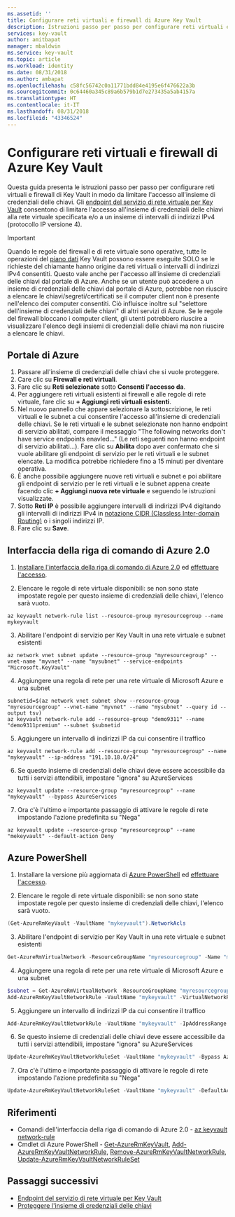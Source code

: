 ```yaml
---
ms.assetid: ''
title: Configurare reti virtuali e firewall di Azure Key Vault
description: Istruzioni passo per passo per configurare reti virtuali e firewall di Azure Key Vault
services: key-vault
author: amitbapat
manager: mbaldwin
ms.service: key-vault
ms.topic: article
ms.workload: identity
ms.date: 08/31/2018
ms.author: ambapat
ms.openlocfilehash: c58fc56742c0a11771bdd84e4195e6f476622a3b
ms.sourcegitcommit: 0c64460a345c89a6b579b1d7e273435a5ab4157a
ms.translationtype: HT
ms.contentlocale: it-IT
ms.lasthandoff: 08/31/2018
ms.locfileid: "43346524"
---
```

# <a name="configure-azure-key-vault-firewalls-and-virtual-networks"></a>Configurare reti virtuali e firewall di Azure Key Vault

Questa guida presenta le istruzioni passo per passo per configurare reti virtuali e firewall di Key Vault in modo da limitare l'accesso all'insieme di credenziali delle chiavi. Gli [endpoint del servizio di rete virtuale per Key Vault](key-vault-overview-vnet-service-endpoints.md) consentono di limitare l'accesso all'insieme di credenziali delle chiavi alla rete virtuale specificata e/o a un insieme di intervalli di indirizzi IPv4 (protocollo IP versione 4).

> [!IMPORTANT]
> Quando le regole del firewall e di rete virtuale sono operative, tutte le operazioni del [piano dati](../key-vault/key-vault-secure-your-key-vault.md#data-plane-access-control) Key Vault possono essere eseguite SOLO se le richieste del chiamante hanno origine da reti virtuali o intervalli di indirizzi IPv4 consentiti. Questo vale anche per l'accesso all'insieme di credenziali delle chiavi dal portale di Azure. Anche se un utente può accedere a un insieme di credenziali delle chiavi dal portale di Azure, potrebbe non riuscire a elencare le chiavi/segreti/certificati se il computer client non è presente nell'elenco dei computer consentiti. Ciò influisce inoltre sul "selettore dell'insieme di credenziali delle chiavi" di altri servizi di Azure. Se le regole del firewall bloccano i computer client, gli utenti potrebbero riuscire a visualizzare l'elenco degli insiemi di credenziali delle chiavi ma non riuscire a elencare le chiavi.

## <a name="azure-portal"></a>Portale di Azure

1. Passare all'insieme di credenziali delle chiavi che si vuole proteggere.
2. Care clic su **Firewall e reti virtuali**.
3. Fare clic su **Reti selezionate** sotto **Consenti l'accesso da**.
4. Per aggiungere reti virtuali esistenti ai firewall e alle regole di rete virtuale, fare clic su **+ Aggiungi reti virtuali esistenti**.
5. Nel nuovo pannello che appare selezionare la sottoscrizione, le reti virtuali e le subnet a cui consentire l'accesso all'insieme di credenziali delle chiavi. Se le reti virtuali e le subnet selezionate non hanno endpoint di servizio abilitati, compare il messaggio "The following networks don't have service endpoints enavled..." (Le reti seguenti non hanno endpoint di servizio abilitati...). Fare clic su **Abilita** dopo aver confermato che si vuole abilitare gli endpoint di servizio per le reti virtuali e le subnet elencate. La modifica potrebbe richiedere fino a 15 minuti per diventare operativa.
6. È anche possibile aggiungere nuove reti virtuali e subnet e poi abilitare gli endpoint di servizio per le reti virtuali e le subnet appena create facendo clic **+ Aggiungi nuova rete virtuale** e seguendo le istruzioni visualizzate.
7. Sotto **Reti IP** è possibile aggiungere intervalli di indirizzi IPv4 digitando gli intervalli di indirizzi IPv4 in [notazione CIDR (Classless Inter-domain Routing)](https://tools.ietf.org/html/rfc4632) o i singoli indirizzi IP.
8. Fare clic su **Save**.

## <a name="azure-cli-20"></a>Interfaccia della riga di comando di Azure 2.0

1. [Installare l'interfaccia della riga di comando di Azure 2.0](https://docs.microsoft.com/cli/azure/install-azure-cli) ed [effettuare l'accesso](https://docs.microsoft.com/cli/azure/authenticate-azure-cli).

2. Elencare le regole di rete virtuale disponibili: se non sono state impostate regole per questo insieme di credenziali delle chiavi, l'elenco sarà vuoto.
```azurecli
az keyvault network-rule list --resource-group myresourcegroup --name mykeyvault
```

3. Abilitare l'endpoint di servizio per Key Vault in una rete virtuale e subnet esistenti
```azurecli
az network vnet subnet update --resource-group "myresourcegroup" --vnet-name "myvnet" --name "mysubnet" --service-endpoints "Microsoft.KeyVault"
```

4. Aggiungere una regola di rete per una rete virtuale di Microsoft Azure e una subnet
```azurecli
subnetid=$(az network vnet subnet show --resource-group "myresourcegroup" --vnet-name "myvnet" --name "mysubnet" --query id --output tsv)
az keyvault network-rule add --resource-group "demo9311" --name "demo9311premium" --subnet $subnetid
```

5. Aggiungere un intervallo di indirizzi IP da cui consentire il traffico
```azurecli
az keyvault network-rule add --resource-group "myresourcegroup" --name "mykeyvault" --ip-address "191.10.18.0/24"
```

6. Se questo insieme di credenziali delle chiavi deve essere accessibile da tutti i servizi attendibili, impostare "ignora" su AzureServices
```azurecli
az keyvault update --resource-group "myresourcegroup" --name "mykeyvault" --bypass AzureServices
```

7. Ora c'è l'ultimo e importante passaggio di attivare le regole di rete impostando l'azione predefinita su "Nega"
```azurecli
az keyvault update --resource-group "myresourcegroup" --name "mekeyvault" --default-action Deny
```

## <a name="azure-powershell"></a>Azure PowerShell

1. Installare la versione più aggiornata di [Azure PowerShell](https://docs.microsoft.com/powershell/azure/install-azurerm-ps) ed [effettuare l'accesso](https://docs.microsoft.com/powershell/azure/authenticate-azureps).

2. Elencare le regole di rete virtuale disponibili: se non sono state impostate regole per questo insieme di credenziali delle chiavi, l'elenco sarà vuoto.
```PowerShell
(Get-AzureRmKeyVault -VaultName "mykeyvault").NetworkAcls
```

3. Abilitare l'endpoint di servizio per Key Vault in una rete virtuale e subnet esistenti
```PowerShell
Get-AzureRmVirtualNetwork -ResourceGroupName "myresourcegroup" -Name "myvnet" | Set-AzureRmVirtualNetworkSubnetConfig -Name "mysubnet" -AddressPrefix "10.1.1.0/24" -ServiceEndpoint "Microsoft.KeyVault" | Set-AzureRmVirtualNetwork
```

4. Aggiungere una regola di rete per una rete virtuale di Microsoft Azure e una subnet
```PowerShell
$subnet = Get-AzureRmVirtualNetwork -ResourceGroupName "myresourcegroup" -Name "myvnet" | Get-AzureRmVirtualNetworkSubnetConfig -Name "mysubnet"
Add-AzureRmKeyVaultNetworkRule -VaultName "mykeyvault" -VirtualNetworkResourceId $subnet.Id
```

5. Aggiungere un intervallo di indirizzi IP da cui consentire il traffico
```PowerShell
Add-AzureRmKeyVaultNetworkRule -VaultName "mykeyvault" -IpAddressRange "16.17.18.0/24"
```

6. Se questo insieme di credenziali delle chiavi deve essere accessibile da tutti i servizi attendibili, impostare "ignora" su AzureServices
```PowerShell
Update-AzureRmKeyVaultNetworkRuleSet -VaultName "mykeyvault" -Bypass AzureServices
```

7. Ora c'è l'ultimo e importante passaggio di attivare le regole di rete impostando l'azione predefinita su "Nega"
```PowerShell
Update-AzureRmKeyVaultNetworkRuleSet -VaultName "mykeyvault" -DefaultAction Deny
```

## <a name="references"></a>Riferimenti

* Comandi dell'interfaccia della riga di comando di Azure 2.0 - [az keyvault network-rule](https://docs.microsoft.com/cli/azure/keyvault/network-rule?view=azure-cli-latest)
* Cmdlet di Azure PowerShell - [Get-AzureRmKeyVault](https://docs.microsoft.com/powershell/module/azurerm.keyvault/get-azurermkeyvault), [Add-AzureRmKeyVaultNetworkRule](https://docs.microsoft.com/powershell/module/AzureRM.KeyVault/Add-AzureRmKeyVaultNetworkRule), [Remove-AzureRmKeyVaultNetworkRule](https://docs.microsoft.com/powershell/module/AzureRM.KeyVault/Remove-AzureRmKeyVaultNetworkRule), [Update-AzureRmKeyVaultNetworkRuleSet](https://docs.microsoft.com/powershell/module/AzureRM.KeyVault/Update-AzureRmKeyVaultNetworkRuleSet)

## <a name="next-steps"></a>Passaggi successivi

* [Endpoint del servizio di rete virtuale per Key Vault](key-vault-overview-vnet-service-endpoints.md)
* [Proteggere l'insieme di credenziali delle chiavi](key-vault-secure-your-key-vault.md)